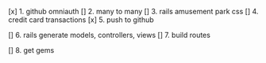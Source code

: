 [x] 1. github omniauth
[] 2. many to many
[] 3. rails amusement park css
[] 4. credit card transactions
[x] 5. push to github

[] 6. rails generate models, controllers, views
[] 7. build routes

[] 8. get gems